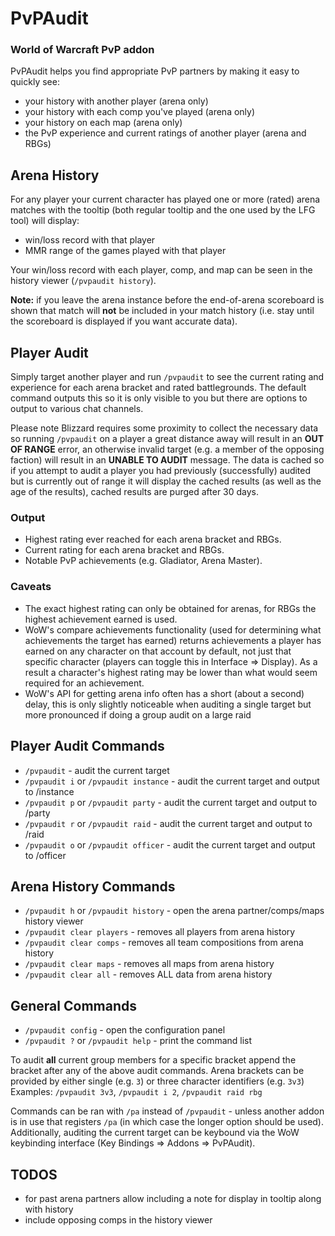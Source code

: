 # PvPAudit
### World of Warcraft PvP addon
PvPAudit helps you find appropriate PvP partners by making it easy to quickly see:

* your history with another player (arena only)
* your history with each comp you've played (arena only)
* your history on each map (arena only)
* the PvP experience and current ratings of another player (arena and RBGs)

## Arena History
For any player your current character has played one or more (rated) arena matches with the tooltip (both regular tooltip and the one used by the LFG tool) will display:

* win/loss record with that player
* MMR range of the games played with that player

Your win/loss record with each player, comp, and map can be seen in the history viewer (`/pvpaudit history`).

**Note:** if you leave the arena instance before the end-of-arena scoreboard is shown that match will **not** be included in your match history (i.e. stay until the scoreboard is displayed if you want accurate data).

## Player Audit
Simply target another player and run `/pvpaudit` to see the current rating and experience for each arena bracket and rated battlegrounds. The default command outputs this so it is only visible to you but there are options to output to various chat channels.

Please note Blizzard requires some proximity to collect the necessary data so running `/pvpaudit` on a player a great distance away will result in an **OUT OF RANGE** error, an otherwise invalid target (e.g. a member of the opposing faction) will result in an **UNABLE TO AUDIT** message. The data is cached so if you attempt to audit a player you had previously (successfully) audited but is currently out of range it will display the cached results (as well as the age of the results), cached results are purged after 30 days.

### Output
* Highest rating ever reached for each arena bracket and RBGs.
* Current rating for each arena bracket and RBGs.
* Notable PvP achievements (e.g. Gladiator, Arena Master).

### Caveats
* The exact highest rating can only be obtained for arenas, for RBGs the highest achievement earned is used.
* WoW's compare achievements functionality (used for determining what achievements the target has earned) returns achievements a player has earned on any character on that account by default, not just that specific character (players can toggle this in Interface => Display). As a result a character's highest rating may be lower than what would seem required for an achievement.
* WoW's API for getting arena info often has a short (about a second) delay, this is only slightly noticeable when auditing a single target but more pronounced if doing a group audit on a large raid

## Player Audit Commands
* `/pvpaudit` - audit the current target
* `/pvpaudit i` or `/pvpaudit instance` - audit the current target and output to /instance
* `/pvpaudit p` or `/pvpaudit party` - audit the current target and output to /party
* `/pvpaudit r` or `/pvpaudit raid` - audit the current target and output to /raid
* `/pvpaudit o` or `/pvpaudit officer` - audit the current target and output to /officer
## Arena History Commands
* `/pvpaudit h` or `/pvpaudit history` - open the arena partner/comps/maps history viewer
* `/pvpaudit clear players` - removes all players from arena history
* `/pvpaudit clear comps` - removes all team compositions from arena history
* `/pvpaudit clear maps` - removes all maps from arena history
* `/pvpaudit clear all` - removes ALL data from arena history
## General Commands
* `/pvpaudit config` - open the configuration panel
* `/pvpaudit ?` or `/pvpaudit help` - print the command list

To audit **all** current group members for a specific bracket append the bracket after any of the above audit commands. Arena brackets can be provided by either single (e.g. `3`) or three character identifiers (e.g. `3v3`)
Examples: `/pvpaudit 3v3`, `/pvpaudit i 2`, `/pvpaudit raid rbg`

Commands can be ran with `/pa` instead of `/pvpaudit` - unless another addon is in use that registers `/pa` (in which case the longer option should be used). Additionally, auditing the current target can be keybound via the WoW keybinding interface (Key Bindings => Addons => PvPAudit).

## TODOS
* for past arena partners allow including a note for display in tooltip along with history
* include opposing comps in the history viewer
